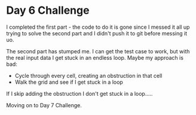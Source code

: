 # Day 6 Challenge

I completed the first part - the code to do it is gone since I messed it all up
trying to solve the second part and I didn't push it to git before messing it uo.

The second part has stumped me. I can get the test case to work, but with the real
input data I get stuck in an endless loop. Maybe my approach is bad:
   *  Cycle through every cell, creating an obstruction in that cell
   *  Walk the grid and see if I get stuck in a loop

If I skip adding the obstruction I don't get stuck in a loop.....

Moving on to Day 7 Challenge.
